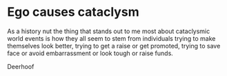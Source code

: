 # Ego causes cataclysm

As a history nut the thing that stands out to me most about cataclysmic world events is how they all seem to stem from individuals trying to make themselves look better, trying to get a raise or get promoted, trying to save face or avoid embarrassment or look tough or raise funds.

Deerhoof

